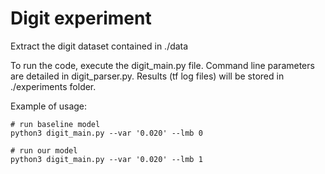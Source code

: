 # Digit experiment

Extract the digit dataset contained in ./data

To run the code, execute the digit_main.py file. Command line parameters are detailed in digit_parser.py.
Results (tf log files) will be stored in ./experiments folder.

Example of usage:
```
# run baseline model
python3 digit_main.py --var '0.020' --lmb 0

# run our model
python3 digit_main.py --var '0.020' --lmb 1
```
